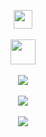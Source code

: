 <p align="center">
    <img src="https://github.com/qingy2019/qingy2019/assets/66195939/ed69746c-d1cf-483f-af7a-7a5fd0b727bb" height=30>
    <br></br>
    <img src="https://github.com/qingy2019/qingy2019/assets/66195939/e17d5f07-785b-4d8f-a974-9da84f0f741c" height=40 width=40>
    <br></br>
    <img src="https://readme-typing-svg.demolab.com/?lines=LeetCoder;Android%20Developer;iOS%20Developer;Competitive%20Programmer;&color=00a7f4&center=true&pause=2000&font=Source%20Code%20Pro&size=30" />
    <br></br>
    <img src="https://leetcard.jacoblin.cool/Z3ROsum?theme=light&font=K2D&ext=contest">
    <br></br>
    <img src="https://go-skill-icons.vercel.app/api/icons?i=kotlin,java,js,cpp,python,swift,html,css,arduino,leetcode,androidstudio,idea,pycharm,clion,vscode,replit,eclipse,sublime,apple,aws,anaconda,desmos,miro,raspberrypi,edge,github,githubactions,git,firebase,mongodb,matplotlib,flask,gradle,stackoverflow&perline=9">
</p>
